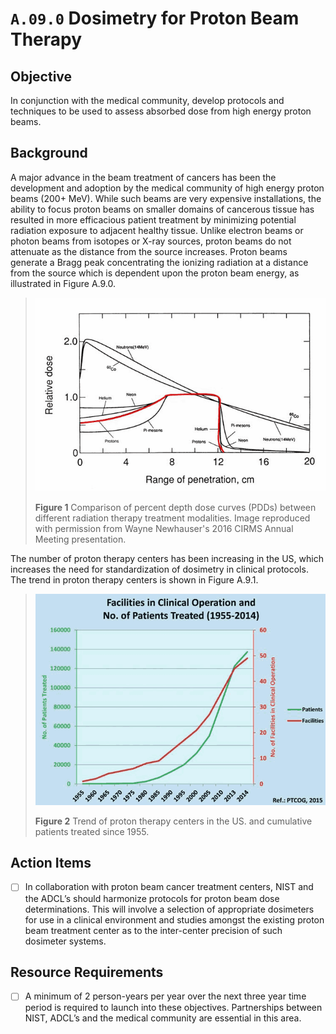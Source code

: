 # `A.09.0` Dosimetry for Proton Beam Therapy

## Objective

In conjunction with the medical community, develop protocols and techniques to
be used to assess absorbed dose from high energy proton beams.

## Background

A major advance in the beam treatment of cancers has been the development and
adoption by the medical community of high energy proton beams (200+ MeV). While
such beams are very expensive installations, the ability to focus proton beams
on smaller domains of cancerous tissue has resulted in more efficacious patient
treatment by minimizing potential radiation exposure to adjacent healthy tissue.
Unlike electron beams or photon beams from isotopes or X-ray sources, proton
beams do not attenuate as the distance from the source increases. Proton beams
generate a Bragg peak concentrating the ionizing radiation at a distance from
the source which is dependent upon the proton beam energy, as illustrated in
Figure A.9.0.

> ![assets/PDD_Comparison.png](assets/PDD_Comparison.png)
>
> **Figure 1** Comparison of percent depth dose curves (PDDs) between different
radiation therapy treatment modalities. Image reproduced with permission from
Wayne Newhauser's 2016 CIRMS Annual Meeting presentation.

The number of proton therapy centers has been increasing in the US, which
increases the need for standardization of dosimetry in clinical protocols. The
trend in proton therapy centers is shown in Figure A.9.1.

> ![assets/ProtonCenters.png](assets/ProtonCenters.png)
>
> **Figure 2** Trend of proton therapy centers in the US. and cumulative
patients treated since 1955.

## Action Items

- [ ] In collaboration with proton beam cancer treatment centers, NIST and the
ADCL’s should harmonize protocols for proton beam dose determinations. This will
involve a selection of appropriate dosimeters for use in a clinical environment
and studies amongst the existing proton beam treatment center as to the
inter-center precision of such dosimeter systems.

## Resource Requirements

- [ ] A minimum of 2 person-years per year over the next three year time period
is required to launch into these objectives. Partnerships between NIST, ADCL’s
and the medical community are essential in this area.
